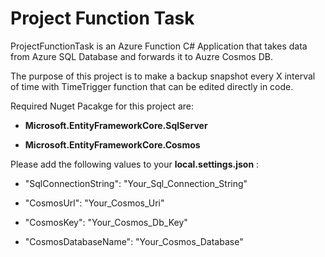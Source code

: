 # Project Function Task

ProjectFunctionTask is an Azure Function C# Application that takes data from Azure SQL Database and forwards it to Auzre Cosmos DB.

The purpose of this project is to make a backup snapshot every X interval of time with TimeTrigger function that can be edited directly in code.

Required Nuget Pacakge for this project are:

- **Microsoft.EntityFrameworkCore.SqlServer**

- **Microsoft.EntityFrameworkCore.Cosmos**


Please add the following values to your **local.settings.json** :

- "SqlConnectionString": "Your_Sql_Connection_String"

- "CosmosUrl": "Your_Cosmos_Uri"

- "CosmosKey": "Your_Cosmos_Db_Key"

- "CosmosDatabaseName": "Your_Cosmos_Database"

